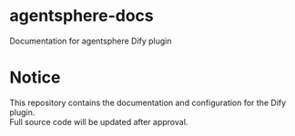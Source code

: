 # agentsphere-docs
Documentation for agentsphere Dify plugin
# Notice
This repository contains the documentation and configuration for the Dify plugin.  
Full source code will be updated after approval.
